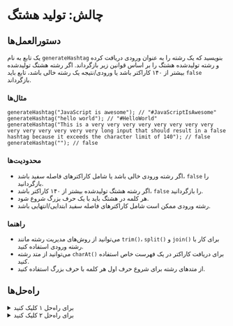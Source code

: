 # چالش: تولید هشتگ

## دستورالعمل‌ها

یک تابع به نام `generateHashtag` بنویسید که یک رشته را به عنوان ورودی دریافت کرده و رشته تولید‌شده هشتگ را بر اساس قوانین زیر بازگرداند. اگر رشته هشتگ تولید‌شده بیشتر از ۱۴۰ کاراکتر باشد یا ورودی/نتیجه یک رشته خالی باشد، تابع باید `false` بازگرداند.

### مثال‌ها

```JS
generateHashtag("JavaScript is awesome"); // "#JavaScriptIsAwesome"
generateHashtag("hello world"); // "#HelloWorld"
generateHashtag("This is a very very very very very very very very very very very very very very long input that should result in a false hashtag because it exceeds the character limit of 140"); // false
generateHashtag(""); // false
```

### محدودیت‌ها

- اگر رشته ورودی خالی باشد یا شامل کاراکترهای فاصله سفید باشد، `false` را بازگردانید.
- اگر رشته هشتگ تولید‌شده بیشتر از ۱۴۰ کاراکتر باشد، `false` را بازگردانید.
- هر کلمه در هشتگ باید با یک حرف بزرگ شروع شود.
- رشته ورودی ممکن است شامل کاراکترهای فاصله سفید ابتدایی/انتهایی باشد.

### راهنما

- می‌توانید از روش‌های مدیریت رشته مانند `trim()`، `split()` و `join()` برای کار با رشته ورودی استفاده کنید.
- می‌توانید از متد رشته `charAt()` برای دریافت کاراکتر در یک فهرست خاص استفاده کنید.
- از متدهای رشته برای شروع حرف اول هر کلمه با حرف بزرگ استفاده کنید.

## راه‌حل‌ها

<details>
  <summary>برای راه‌حل ۱ کلیک کنید</summary>

```js
function generateHashtag(str) {
  if (str.trim() === '') {
    return false;
  }

  const words = str.trim().split(/\s+/);
  const capitalizedWords = words.map(
    (word) => word.charAt(0).toUpperCase() + word.slice(1)
  );

  const hashtag = '#' + capitalizedWords.join('');

  if (hashtag.length > 140) {
    return false;
  }

  return hashtag;
}
```

### توضیحات

- بررسی کنید که رشته ورودی خالی باشد یا شامل کاراکترهای فاصله سفید باشد. اگر چنین باشد، `false` را بازگردانید.
- رشته ورودی را به آرایه‌ای از کلمات تقسیم کنید با استفاده از متد `split()`، متد `split()` یک عبارت منظم را به

 عنوان ورودی می‌پذیرد. عبارت منظم `/\s+/` یک یا چند کاراکتر فاصله سفید را مطابقت می‌دهد.
- از متد `map()` برای ایجاد یک آرایه جدید از کلمات با حروف بزرگ استفاده کنید. متد `map()` یک تابع بازگشتی را به عنوان ورودی می‌پذیرد. این تابع برای هر عنصر در آرایه فراخوانی می‌شود. تابع بازگشتی عنصر فعلی را به عنوان ورودی می‌پذیرد. تابع بازگشتی کلمه با حروف بزرگ را بازگردانید.
- کلمات با حروف بزرگ را به یک رشته ادغام کنید با استفاده از متد `join()`، متد `join()` یک رشته به عنوان ورودی می‌پذیرد. این رشته برای ادغام عناصر آرایه استفاده می‌شود. در این مورد، ما می‌خواهیم عناصر آرایه را بدون کاراکترهای میانی با هم ادغام کنیم.
- بررسی کنید که رشته هشتگ تولید‌شده بیشتر از ۱۴۰ کاراکتر است یا خیر. اگر چنین باشد، `false` را بازگردانید.
- رشته هشتگ تولید‌شده را بازگردانید.

</details>

<details>
  <summary>برای راه‌حل ۲ کلیک کنید</summary>

```js
function generateHashtag(str) {
  const hashtag = str.split(' ').reduce(function (tag, word) {
    return tag + word.charAt(0).toUpperCase() + word.substring(1);
  }, '#');

  return hashtag.length == 1 || hashtag.length > 140 ? false : hashtag;
}
```

### توضیحات

- رشته ورودی را به آرایه‌ای از کلمات تقسیم کنید با استفاده از متد `split()`،
- از متد `reduce()` برای ایجاد رشته هشتگ استفاده کنید. ما کاراکتر `#` را به عنوان مقدار اولیه فاکتور کننده می‌دهیم. سپس ما فاکتور کننده را با کلمه با حرف بزرگ و سپس آن را با بقیه کلمه ادغام می‌کنیم. این کار را برای هر کلمه در آرایه انجام می‌دهیم.
- بررسی کنید که رشته هشتگ تولید‌شده بیشتر از ۱۴۰ کاراکتر است یا خیر. اگر چنین باشد، `false` را بازگردانید.
- رشته هشتگ تولید‌شده را بازگردانید.

</details>